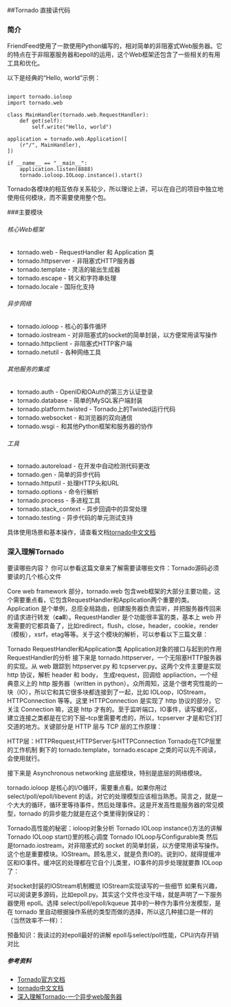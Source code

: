 ##Tornado
直接读代码
### 简介
FriendFeed使用了一款使用Python编写的，相对简单的非阻塞式Web服务器。它的特点在于非阻塞服务器和epoll的运用，这个Web框架还包含了一些相关的有用工具和优化。

以下是经典的“Hello, world”示例：

```

import tornado.ioloop
import tornado.web

class MainHandler(tornado.web.RequestHandler):
    def get(self):
        self.write("Hello, world")

application = tornado.web.Application([
    (r"/", MainHandler),
])

if __name__ == "__main__":
    application.listen(8888)
    tornado.ioloop.IOLoop.instance().start()

```
Tornado各模块的相互依存关系较少，所以理论上讲，可以在自己的项目中独立地使用任何模块，而不需要使用整个包。

###主要模块
###### 核心Web框架

* tornado.web - RequestHandler 和 Application 类
* tornado.httpserver - 非阻塞式HTTP服务器
* tornado.template - 灵活的输出生成器
* tornado.escape - 转义和字符串处理
* tornado.locale - 国际化支持

###### 异步网络
* tornado.ioloop - 核心的事件循环
* tornado.iostream - 对非阻塞式的socket的简单封装，以方便常用读写操作
* tornado.httpclient - 非阻塞式HTTP客户端
* tornado.netutil - 各种网络工具

###### 其他服务的集成
* tornado.auth - OpenID和OAuth的第三方认证登录
* tornado.database - 简单的MySQL客户端封装
* tornado.platform.twisted - Tornado上的Twisted运行代码
* tornado.websocket - 和浏览器的双向通信
* tornado.wsgi - 和其他Python框架和服务器的协作

###### 工具
* tornado.autoreload - 在开发中自动检测代码更改
* tornado.gen - 简单的异步代码
* tornado.httputil - 处理HTTP头和URL
* tornado.options - 命令行解析
* tornado.process - 多进程工具
* tornado.stack_context - 异步回调中的异常处理
* tornado.testing - 异步代码的单元测试支持

具体使用场景和基本操作，请查看文档[tornado中文文档](http://www.tornadoweb.cn/documentation)

### 深入理解Tornado

要读哪些内容？
你可以参看这篇文章来了解需要读哪些文件：Tornado源码必须要读的几个核心文件

Core web framework 部分，tornado.web 包含web框架的大部分主要功能，这个需要重点看，它包含RequestHandler和Application两个重要的类。Application 是个单例，总揽全局路由，创建服务器负责监听，并把服务器传回来的请求进行转发（__call__）。RequestHandler 是个功能很丰富的类，基本上 web 开发需要的它都具备了，比如redirect，flush，close，header，cookie，render（模板），xsrf，etag等等。关于这个模块的解析，可以参看以下三篇文章：

Tornado RequestHandler和Application类
Application对象的接口与起到的作用
RequestHandler的分析
接下来是 tornado.httpserver，一个无阻塞HTTP服务器的实现。从 web 跟踪到 httpserver.py 和 tcpserver.py。这两个文件主要是实现 http 协议，解析 header 和 body， 生成request，回调给 appliaction，一个经典意义上的 http 服务器（written in python）。众所周知，这是个很考究性能的一块（IO），所以它和其它很多块都连接到了一起，比如 IOLoop，IOStream，HTTPConnection 等等。这里 HTTPConnection 是实现了 http 协议的部分，它关注 Connection 嘛，这是 http 才有的。至于监听端口，IO事件，读写缓冲区，建立连接之类都是在它的下层–tcp里需要考虑的，所以，tcpserver 才是和它们打交道的地方。关键部分是 HTTP 层与 TCP 层的工作原理：

HTTP层：HTTPRequest,HTTPServer与HTTPConnection
Tornado在TCP层里的工作机制
剩下的 tornado.template，tornado.escape 之类的可以先不阅读，会使用就行。

接下来是 Asynchronous networking 底层模块，特别是底层的网络模块。

tornado.ioloop 是核心的I/O循环，需要重点看。如果你用过 select/poll/epoll/libevent 的话，对它的处理模型应该相当熟悉。简言之，就是一个大大的循环，循环里等待事件，然后处理事件。这是开发高性能服务器的常见模型，tornado 的异步能力就是在这个类里得到保证的：

Tornado高性能的秘密：ioloop对象分析
Tornado IOLoop instance()方法的讲解
Tornado IOLoop start()里的核心调度
Tornado IOLoop与Configurable类
然后是tornado.iostream，对非阻塞式的 socket 的简单封装，以方便常用读写操作。这个也是重要模块。IOStream。顾名思义，就是负责IO的。说到IO，就得提缓冲区和IO事件。缓冲区的处理都在它自个儿类里，IO事件的异步处理就要靠 IOLoop 了：

对socket封装的IOStream机制概览
IOStream实现读写的一些细节
如果有兴趣，可以阅读更多源码，比如epoll.py。其实这个文件也没干啥，就是声明了一下服务器使用 epoll。选择 select/poll/epoll/kqueue 其中的一种作为事件分发模型，是在 tornado 里自动根据操作系统的类型而做的选择，所以这几种接口是一样的（当然效率不一样）：

预备知识：我读过的对epoll最好的讲解
epoll与select/poll性能，CPU/内存开销对比
 
 
##### 参考资料
- [Tornado官方文档](http://tornadoweb.org)
- [tornado中文文档](http://www.tornadoweb.cn/documentation)
- [深入理解Tornado-一个异步web服务器](http://golubenco.org/understanding-the-code-inside-tornado-the-asynchronous-web-server-powering-friendfeed.html)
